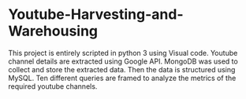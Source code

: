 # Youtube-Harvesting-and-Warehousing
This project is entirely scripted in python 3 using Visual code. Youtube channel details are extracted using Google API. MongoDB was used to collect and store the extracted data. Then the data is structured using MySQL. Ten different queries are framed to analyze the metrics of the required youtube channels.
